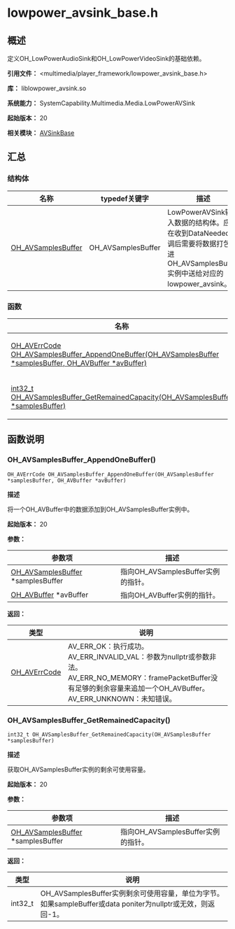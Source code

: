 # lowpower_avsink_base.h
<!--Kit: Media Kit-->
<!--Subsystem: Multimedia-->
<!--Owner: @wang-haizhou6-->
<!--SE: @HmQQQ-->
<!--TSE: @xchaosioda-->

## 概述

定义OH_LowPowerAudioSink和OH_LowPowerVideoSink的基础依赖。

**引用文件：** <multimedia/player_framework/lowpower_avsink_base.h>

**库：** liblowpower_avsink.so

**系统能力：** SystemCapability.Multimedia.Media.LowPowerAVSink

**起始版本：** 20

**相关模块：** [AVSinkBase](capi-avsinkbase.md)

## 汇总

### 结构体

| 名称 | typedef关键字 | 描述 |
| -- | -- | -- |
| [OH_AVSamplesBuffer](capi-avsinkbase-oh-avsamplesbuffer.md) | OH_AVSamplesBuffer | LowPowerAVSink输入数据的结构体。应用在收到DataNeeded回调后需要将数据打包装进OH_AVSamplesBuffer实例中送给对应的lowpower_avsink。 |

### 函数

| 名称 | 描述 |
| -- | -- |
| [OH_AVErrCode OH_AVSamplesBuffer_AppendOneBuffer(OH_AVSamplesBuffer *samplesBuffer, OH_AVBuffer *avBuffer)](#oh_avsamplesbuffer_appendonebuffer) | 将一个OH_AVBuffer中的数据添加到OH_AVSamplesBuffer实例中。 |
| [int32_t OH_AVSamplesBuffer_GetRemainedCapacity(OH_AVSamplesBuffer *samplesBuffer)](#oh_avsamplesbuffer_getremainedcapacity) | 获取OH_AVSamplesBuffer实例的剩余可使用容量。 |

## 函数说明

### OH_AVSamplesBuffer_AppendOneBuffer()

```
OH_AVErrCode OH_AVSamplesBuffer_AppendOneBuffer(OH_AVSamplesBuffer *samplesBuffer, OH_AVBuffer *avBuffer)
```

**描述**

将一个OH_AVBuffer中的数据添加到OH_AVSamplesBuffer实例中。

**起始版本：** 20


**参数：**

| 参数项 | 描述 |
| -- | -- |
| [OH_AVSamplesBuffer](capi-avsinkbase-oh-avsamplesbuffer.md) *samplesBuffer | 指向OH_AVSamplesBuffer实例的指针。 |
| [OH_AVBuffer](../apis-avcodec-kit/_core.md#oh_avbuffer) *avBuffer | 指向OH_AVBuffer实例的指针。 |

**返回：**

| 类型 | 说明 |
| -- | -- |
| [OH_AVErrCode](../apis-avcodec-kit/_core.md#oh_averrcode-1) | AV_ERR_OK：执行成功。<br> AV_ERR_INVALID_VAL：参数为nullptr或参数非法。<br> AV_ERR_NO_MEMORY：framePacketBuffer没有足够的剩余容量来追加一个OH_AVBuffer。<br> AV_ERR_UNKNOWN：未知错误。 |

### OH_AVSamplesBuffer_GetRemainedCapacity()

```
int32_t OH_AVSamplesBuffer_GetRemainedCapacity(OH_AVSamplesBuffer *samplesBuffer)
```

**描述**

获取OH_AVSamplesBuffer实例的剩余可使用容量。

**起始版本：** 20


**参数：**

| 参数项 | 描述 |
| -- | -- |
| [OH_AVSamplesBuffer](capi-avsinkbase-oh-avsamplesbuffer.md) *samplesBuffer | 指向OH_AVSamplesBuffer实例的指针。 |

**返回：**

| 类型 | 说明 |
| -- | -- |
| int32_t | OH_AVSamplesBuffer实例剩余可使用容量，单位为字节。如果sampleBuffer或data poniter为nullptr或无效，则返回-1。 |


